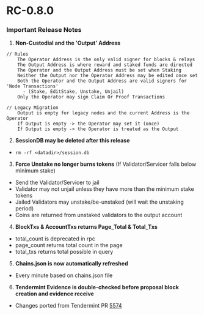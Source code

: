 # RC-0.8.0

### Important Release Notes

1) **Non-Custodial and the 'Output' Address**

```
// Rules
    The Operator Address is the only valid signer for blocks & relays
    The Output Address is where reward and staked funds are directed
    The Operator and the Output Address must be set when Staking
    Neither the Output nor the Operator Address may be edited once set
    Both the Operator and the Output Address are valid signers for 'Node Transactions'
      - (Stake, EditStake, Unstake, Unjail)
    Only the Operator may sign Claim Or Proof Transactions

// Legacy Migration
    Output is empty for legacy nodes and the current Address is the Operator
    If Output is empty -> the Operator may set it (once)
    If Output is empty -> the Operator is treated as the Output
```

2) **SessionDB may be deleted after this release**

* `rm -rf <datadir>/session.db`

3) **Force Unstake no longer burns tokens**
   (If Validator/Servicer falls below minimum stake)

- Send the Validator/Servicer to jail
- Validator may not unjail unless they have more than the minimum stake tokens
- Jailed Validators may unstake/be-unstaked (will wait the unstaking period)
- Coins are returned from unstaked validators to the output account

4) **BlockTxs & AccountTxs returns Page_Total & Total_Txs**

- total_count is deprecated in rpc
- page_count returns total count in the page
- total_txs returns total possible in query

5) **Chains.json is now automatically refreshed**

- Every minute based on chains.json file

6) **Tendermint Evidence is double-checked before proposal block creation and evidence receive**

- Changes ported from Tendermint PR [5574](https://github.com/tendermint/tendermint/pull/5574)
